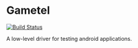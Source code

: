 # Gametel

[![Build Status](https://secure.travis-ci.org/leandog/gametel-driver.png)](http://travis-ci.org/leandog/gametel-driver)

A low-level driver for testing android applications.
